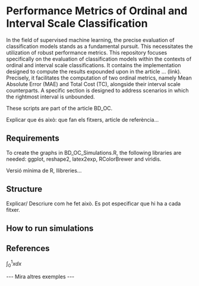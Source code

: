 # Performance Metrics of Ordinal and Interval Scale Classification

In the field of supervised machine learning, the precise evaluation of classification models stands as a fundamental pursuit. This necessitates the utilization of robust performance metrics. This repository focuses specifically on the evaluation of classification models within the contexts of ordinal and interval scale classifications. It contains the implementation designed to compute the results expounded upon in the article ... (link). Precisely, it facilitates the computation of two ordinal metrics, namely Mean Absolute Error (MAE) and Total Cost (TC), alongside their interval scale counterparts. A specific section is designed to address scenarios in which the rightmost interval is unbounded.


These scripts are part of the article BD_OC.

Explicar que és això: que fan els fitxers, article de referència...

## Requirements

To create the graphs in BD_OC_Simulations.R, the following libraries are needed: ggplot, reshape2, latex2exp, RColorBrewer and viridis. 


Versió mínima de R, llibreries...

## Structure

Explicar/ Descriure com he fet això.
Es pot especificar que hi ha a cada fitxer.

## How to run simulations

## References
$\int_0^1 xdx$




--- Mira altres exemples ---

